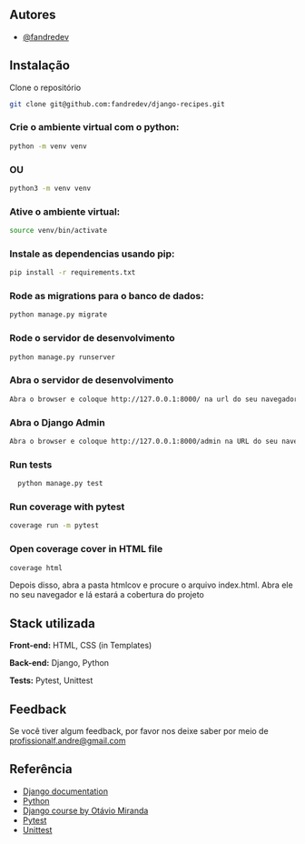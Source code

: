 

## Autores

- [@fandredev](https://www.linkedin.com/in/devfandre/)


## Instalação

Clone o repositório
```bash
git clone git@github.com:fandredev/django-recipes.git
```

### Crie o ambiente virtual com o python:

```bash
python -m venv venv
```
### OU
```bash
python3 -m venv venv
```

### Ative o ambiente virtual:

```bash
source venv/bin/activate
```

### Instale as dependencias usando pip:
```bash
pip install -r requirements.txt
```

### Rode as migrations para o banco de dados:
```bash
python manage.py migrate
```
    
### Rode o servidor de desenvolvimento
```bash
python manage.py runserver
```

### Abra o servidor de desenvolvimento
```bash
Abra o browser e coloque http://127.0.0.1:8000/ na url do seu navegador.
```

### Abra o Django Admin
```bash
Abra o browser e coloque http://127.0.0.1:8000/admin na URL do seu navegador.
```
### Run tests
```bash
  python manage.py test
```

### Run coverage with pytest
```bash
coverage run -m pytest
```

### Open coverage cover in HTML file
```bash
coverage html
```
  Depois disso, abra a pasta htmlcov e procure o arquivo index.html. 
  Abra ele no seu navegador e lá estará a cobertura do projeto

## Stack utilizada

**Front-end:** HTML, CSS (in Templates)

**Back-end:** Django, Python

**Tests:** Pytest, Unittest


## Feedback

Se você tiver algum feedback, por favor nos deixe saber por meio de profissionalf.andre@gmail.com

## Referência

 - [Django documentation](https://docs.djangoproject.com/en/5.0/)
 - [Python](https://www.python.org/)
 - [Django course by Otávio Miranda](https://www.udemy.com/course/curso-de-django-web-framework-com-python-html-e-css/)
 - [Pytest](https://docs.pytest.org/)
 - [Unittest](https://docs.python.org/3/library/unittest.html)
